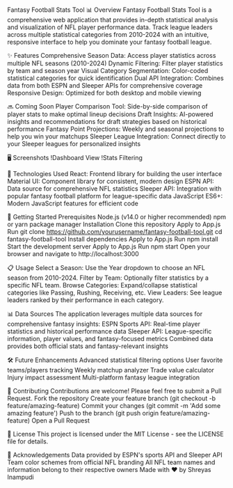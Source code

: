 Fantasy Football Stats Tool
📊 Overview
Fantasy Football Stats Tool is a comprehensive web application that provides in-depth statistical analysis and visualization of NFL player performance data. Track league leaders across multiple statistical categories from 2010-2024 with an intuitive, responsive interface to help you dominate your fantasy football league.

✨ Features
Comprehensive Season Data: Access player statistics across multiple NFL seasons (2010-2024)
Dynamic Filtering: Filter player statistics by team and season year
Visual Category Segmentation: Color-coded statistical categories for quick identification
Dual API Integration: Combines data from both ESPN and Sleeper APIs for comprehensive coverage
Responsive Design: Optimized for both desktop and mobile viewing

🔜 Coming Soon
Player Comparison Tool: Side-by-side comparison of player stats to make optimal lineup decisions
Draft Insights: AI-powered insights and recommendations for draft strategies based on historical performance
Fantasy Point Projections: Weekly and seasonal projections to help you win your matchups
Sleeper League Integration: Connect directly to your Sleeper leagues for personalized insights

🖥️ Screenshots
!Dashboard View
!Stats Filtering

🚀 Technologies Used
React: Frontend library for building the user interface
Material UI: Component library for consistent, modern design
ESPN API: Data source for comprehensive NFL statistics
Sleeper API: Integration with popular fantasy football platform for league-specific data
JavaScript ES6+: Modern JavaScript features for efficient code

🏁 Getting Started
Prerequisites
Node.js (v14.0 or higher recommended)
npm or yarn package manager
Installation
Clone this repository
Apply to App.js
Run
   git clone https://github.com/yourusername/fantasy-football-tool.git
   cd fantasy-football-tool
Install dependencies
Apply to App.js
Run
   npm install
Start the development server
Apply to App.js
Run
   npm start
Open your browser and navigate to http://localhost:3000

📋 Usage
Select a Season: Use the Year dropdown to choose an NFL season from 2010-2024.
Filter by Team: Optionally filter statistics by a specific NFL team.
Browse Categories: Expand/collapse statistical categories like Passing, Rushing, Receiving, etc.
View Leaders: See league leaders ranked by their performance in each category.

📊 Data Sources
The application leverages multiple data sources for comprehensive fantasy insights:
ESPN Sports API: Real-time player statistics and historical performance data
Sleeper API: League-specific information, player values, and fantasy-focused metrics
Combined data provides both official stats and fantasy-relevant insights

🛠️ Future Enhancements
Advanced statistical filtering options
User favorite teams/players tracking
Weekly matchup analyzer
Trade value calculator
Injury impact assessment
Multi-platform fantasy league integration

🤝 Contributing
Contributions are welcome! Please feel free to submit a Pull Request.
Fork the repository
Create your feature branch (git checkout -b feature/amazing-feature)
Commit your changes (git commit -m 'Add some amazing feature')
Push to the branch (git push origin feature/amazing-feature)
Open a Pull Request

📝 License
This project is licensed under the MIT License - see the LICENSE file for details.

👏 Acknowledgements
Data provided by ESPN's sports API and Sleeper API
Team color schemes from official NFL branding
All NFL team names and information belong to their respective owners
Made with ❤️ by Shreyas Inampudi
